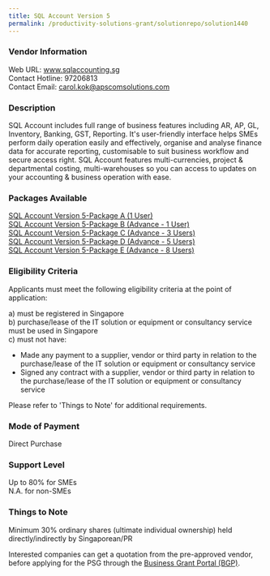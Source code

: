 ```yaml
---
title: SQL Account Version 5
permalink: /productivity-solutions-grant/solutionrepo/solution1440
---
```


### Vendor Information
Web URL: www.sqlaccounting.sg <br>Contact Hotline: 97206813 <br>Contact Email: carol.kok@apscomsolutions.com <br>

### Description

SQL Account includes full range of business features including AR, AP, GL, Inventory, Banking, GST, Reporting. It's user-friendly interface helps SMEs perform daily operation easily and effectively, organise and analyse finance data for accurate reporting, customisable to suit business workflow and secure access right. SQL Account features multi-currencies, project & departmental costing, multi-warehouses so you can access to updates on your accounting & business operation with ease.

### Packages Available

<a href='https://www.gobusiness.gov.sg/images/psg/Desensitised_Apscom_20200091_Annex_3_Part_1.pdf' target='_blank'>SQL Account Version 5-Package A (1 User)</a><br/>
<a href='https://www.gobusiness.gov.sg/images/psg/Desensitised_Apscom_20200091_Annex_3_Part_2.pdf' target='_blank'>SQL Account Version 5-Package B (Advance - 1 User)</a><br/>
<a href='https://www.gobusiness.gov.sg/images/psg/Desensitised_Apscom_20200091_Annex_3_Part_3.pdf' target='_blank'>SQL Account Version 5-Package C (Advance - 3 Users)</a><br/>
<a href='https://www.gobusiness.gov.sg/images/psg/Desensitised_Apscom_20200091_Annex_3_Part_4.pdf' target='_blank'>SQL Account Version 5-Package D (Advance - 5 Users)</a><br/>
<a href='https://www.gobusiness.gov.sg/images/psg/Desensitised_Apscom_20200091_Annex_3_Part_5.pdf' target='_blank'>SQL Account Version 5-Package E (Advance - 8 Users)</a><br/>

### Eligibility Criteria

Applicants must meet the following eligibility criteria at the point of application:

a) must be registered in Singapore <br>
b) purchase/lease of the IT solution or equipment or consultancy service must be used in Singapore <br>
c) must not have:
- Made any payment to a supplier, vendor or third party in relation to the purchase/lease of the IT solution or equipment or consultancy service
- Signed any contract with a supplier, vendor or third party in relation to the purchase/lease of the IT solution or equipment or consultancy service

Please refer to 'Things to Note' for additional requirements.

### Mode of Payment
Direct Purchase

### Support Level
Up to 80% for SMEs <br>
N.A. for non-SMEs

### Things to Note
Minimum 30% ordinary shares (ultimate individual ownership) held directly/indirectly by Singaporean/PR

Interested companies can get a quotation from the pre-approved vendor, before applying for the PSG through the <a target='_blank' href='https://www.businessgrants.gov.sg/'>Business Grant Portal (BGP)</a>.

